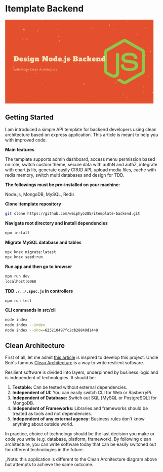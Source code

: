 # Itemplate Backend

<img src="./public/images/readme/readme-cover.png" width="480" height="270" >

## Getting Started

I am introduced a simple API template for backend developers using clean architecture based on express application. This article is meant to help you with improved code.

**Main features**

The template supports admin dashboard, access menu permission based on role, switch custom theme, secure data with authN and authZ, integrate with chart.js lib, generate easily CRUD API, upload media files, cache with redis memory, switch multi databases and design for TDD.

**The followings must be pre-installed on your machine:**

Node.js, MongoDB, MySQL, Redis

**Clone itemplate repository**

```bash
git clone https://github.com/waiphyo285/itemplate-backend.git
```

**Navigate root directory and install dependencies**

```bash
npm install
```

**Migrate MySQL database and tables**

```bash
npx knex migrate:latest
npx knex seed:run
```

**Run app and then go to browser**

```bash
npm run dev
localhost:6060
```

**TDD `./../.spec.js` in controllers**

```
npm run test
```

**CLI commands in src/cli**

```bash
node index
node index --index
node index --show=623210497fc2cb28840d1448
```

## Clean Architecture

First of all, let me admit [this article](https://mannhowie.com/clean-architecture-node) is inspired to develop this project. Uncle Bob's famous [Clean Architecture](https://blog.cleancoder.com/uncle-bob/2012/08/13/the-clean-architecture.html) is a way to write resilient software.

Resilient software is divided into layers, underpinned by business logic and is independent of technologies. It should be:

1. **Testable:** Can be tested without external dependencies.
2. **Independent of UI:** You can easily switch CLI for Web or RasberryPi.
3. **Independent of Database:** Switch out SQL [MySQL or PostgreSQL] for MongoDB.
4. **Independent of Frameworks:** Libraries and frameworks should be treated as tools and not dependencies.
5. **Independent of any external agency:** Business rules don't know anything about outside world.

In practice, choice of technology should be the last decision you make or code you write (e.g. database, platform, framework). By following clean architecture, you can write software today that can be easily switched out for different technologies in the future.

\_Note: this application is different to the Clean Architecture diagram above but attempts to achieve the same outcome.

